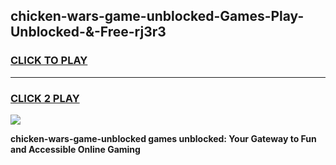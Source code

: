 
## chicken-wars-game-unblocked-Games-Play-Unblocked-&-Free-rj3r3
<h3>
<a href="https://premium76.site?title=chicken-wars-game-unblocked&ref=24A">CLICK TO PLAY</a></h3>
<hr>

<h3>
<a href="https://premium76.site?title=chicken-wars-game-unblocked&ref=24A">CLICK 2 PLAY</a>
  
</h3>

<a href="https://premium76.site?title=chicken-wars-game-unblocked&ref=24A"><img src="https://clearcache.store/games.png"></a>


**chicken-wars-game-unblocked games unblocked: Your Gateway to Fun and Accessible Online Gaming**
